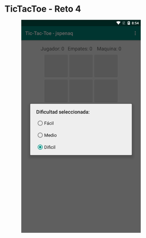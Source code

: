 # TicTacToe - Reto 4

<p align="center">
  <img src="Screenshot_app.png" alt="Screenshot_TicTacToe" height="700"/>
</p>
